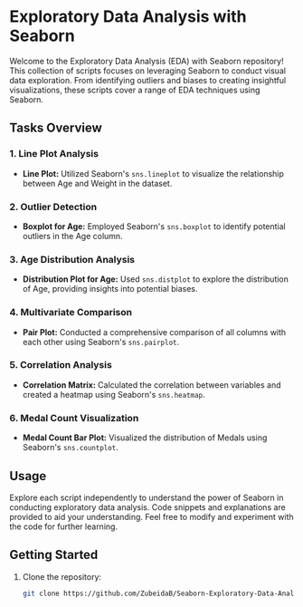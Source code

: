# Exploratory Data Analysis with Seaborn

Welcome to the Exploratory Data Analysis (EDA) with Seaborn repository! This collection of scripts focuses on leveraging Seaborn to conduct visual data exploration. From identifying outliers and biases to creating insightful visualizations, these scripts cover a range of EDA techniques using Seaborn.

## Tasks Overview

### 1. Line Plot Analysis

- **Line Plot:** Utilized Seaborn's `sns.lineplot` to visualize the relationship between Age and Weight in the dataset.

### 2. Outlier Detection

- **Boxplot for Age:** Employed Seaborn's `sns.boxplot` to identify potential outliers in the Age column.

### 3. Age Distribution Analysis

- **Distribution Plot for Age:** Used `sns.distplot` to explore the distribution of Age, providing insights into potential biases.

### 4. Multivariate Comparison

- **Pair Plot:** Conducted a comprehensive comparison of all columns with each other using Seaborn's `sns.pairplot`.

### 5. Correlation Analysis

- **Correlation Matrix:** Calculated the correlation between variables and created a heatmap using Seaborn's `sns.heatmap`.

### 6. Medal Count Visualization

- **Medal Count Bar Plot:** Visualized the distribution of Medals using Seaborn's `sns.countplot`.

## Usage

Explore each script independently to understand the power of Seaborn in conducting exploratory data analysis. Code snippets and explanations are provided to aid your understanding. Feel free to modify and experiment with the code for further learning.

## Getting Started

1. Clone the repository:

   ```bash
   git clone https://github.com/ZubeidaB/Seaborn-Exploratory-Data-Analysis.git
